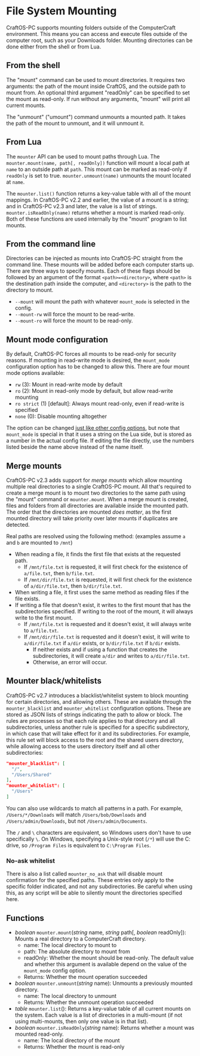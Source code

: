 # File System Mounting
CraftOS-PC supports mounting folders outside of the ComputerCraft environment. This means you can access and execute files outside of the computer root, such as your Downloads folder. Mounting directories can be done either from the shell or from Lua.

## From the shell
The "mount" command can be used to mount directories. It requires two arguments: the path of the mount inside CraftOS, and the outside path to mount from. An optional third argument "readOnly" can be specified to set the mount as read-only. If run without any arguments, "mount" will print all current mounts.

The "unmount" ("umount") command unmounts a mounted path. It takes the path of the mount to unmount, and it will unmount it.

## From Lua
The `mounter` API can be used to mount paths through Lua. The `mounter.mount(name, path[, readOnly])` function will mount a local path at `name` to an outside path at `path`. This mount can be marked as read-only if `readOnly` is set to true. `mounter.unmount(name)` unmounts the mount located at `name`.

The `mounter.list()` function returns a key-value table with all of the mount mappings. In CraftOS-PC v2.2 and earlier, the value of a mount is a string; and in CraftOS-PC v2.3 and later, the value is a list of strings. `mounter.isReadOnly(name)` returns whether a mount is marked read-only. Both of these functions are used internally by the "mount" program to list mounts.

## From the command line
Directories can be injected as mounts into CraftOS-PC straight from the command line. These mounts will be added before each computer starts up. There are three ways to specify mounts. Each of these flags should be followed by an argument of the format `<path>=<directory>`, where `<path>` is the destination path inside the computer, and `<directory>` is the path to the directory to mount.
* `--mount` will mount the path with whatever `mount_mode` is selected in the config.
* `--mount-rw` will force the mount to be read-write.
* `--mount-ro` will force the mount to be read-only.

## Mount mode configuration
By default, CraftOS-PC forces all mounts to be read-only for security reasons. If mounting in read-write mode is desired, the `mount_mode` configuration option has to be changed to allow this. There are four mount mode options available:
* `rw` (3): Mount in read-write mode by default
* `ro` (2): Mount in read-only mode by default, but allow read-write mounting
* `ro strict` (1) [default]: Always mount read-only, even if read-write is specified
* `none` (0): Disable mounting altogether

The option can be changed [just like other config options](configuration), but note that `mount_mode` is special in that it uses a string on the Lua side, but is stored as a number in the actual config file. If editing the file directly, use the numbers listed beside the name above instead of the name itself.

## Merge mounts
CraftOS-PC v2.3 adds support for *merge mounts* which allow mounting multiple real directories to a single CraftOS-PC mount. All that's required to create a merge mount is to mount two directories to the same path using the "mount" command or `mounter.mount`. When a merge mount is created, files and folders from all directories are available inside the mounted path. The order that the directories are mounted *does matter*, as the first mounted directory will take priority over later mounts if duplicates are detected.

Real paths are resolved using the following method: (examples assume `a` and `b` are mounted to `/mnt`)
* When reading a file, it finds the first file that exists at the requested path.
  * If `/mnt/file.txt` is requested, it will first check for the existence of `a/file.txt`, then `b/file.txt`.
  * If `/mnt/dir/file.txt` is requested, it will first check for the existence of `a/dir/file.txt`, then `b/dir/file.txt`.
* When writing a file, it first uses the same method as reading files if the file exists.
* If writing a file that doesn't exist, it writes to the first mount that has the subdirectories specified. If writing to the root of the mount, it will always write to the first mount.
  * If `/mnt/file.txt` is requested and it doesn't exist, it will always write to `a/file.txt`.
  * If `/mnt/dir/file.txt` is requested and it doesn't exist, it will write to `a/dir/file.txt` if `a/dir` exists, or `b/dir/file.txt` if `b/dir` exists.
    * If neither exists and if using a function that creates the subdirectories, it will create `a/dir` and writes to `a/dir/file.txt`.
    * Otherwise, an error will occur.

## Mounter black/whitelists
CraftOS-PC v2.7 introduces a blacklist/whitelist system to block mounting for certain directories, and allowing others. These are available through the `mounter_blacklist` and `mounter_whitelist` configuration options. These are stored as JSON lists of strings indicating the path to allow or block. The rules are processes so that each rule applies to that directory and all subdirectories, unless another rule is specified for a specific subdirectory, in which case that will take effect for it and its subdirectories. For example, this rule set will block access to the root and the shared users directory, while allowing access to the users directory itself and all other subdirectories:
```json
"mounter_blacklist": [
  "/",
  "/Users/Shared"
],
"mounter_whitelist": [
  "/Users"
]
```

You can also use wildcards to match all patterns in a path. For example, `/Users/*/Downloads` will match `/Users/bob/Downloads` and `/Users/admin/Downloads`, but not `/Users/admin/Documents`.

The `/` and `\` characters are equivalent, so Windows users don't have to use specifically `\`. On Windows, specifying a Unix-style root (`/*`) will use the C: drive, so `/Program Files` is equivalent to `C:\Program Files`.

### No-ask whitelist
There is also a list called `mounter_no_ask` that will disable mount confirmation for the specified paths. These entries only apply to the specific folder indicated, and not any subdirectories. Be careful when using this, as any script will be able to silently mount the directories specified here.

## Functions
* *boolean* `mounter.mount`(*string* name, *string* path\[, *boolean* readOnly\]): Mounts a real directory to a ComputerCraft directory.
  * name: The local directory to mount to
  * path: The absolute directory to mount from
  * readOnly: Whether the mount should be read-only. The default value and whether this argument is available depend on the value of the `mount_mode` config option.
  * Returns: Whether the mount operation succeeded
* *boolean* `mounter.unmount`(*string* name): Unmounts a previously mounted directory.
  * name: The local directory to unmount
  * Returns: Whether the unmount operation succeeded
* *table* `mounter.list`(): Returns a key-value table of all current mounts on the system. Each value is a list of directories in a multi-mount (if not using multi-mounts, then only one value is in that list).
* *boolean* `mounter.isReadOnly`(*string* name): Returns whether a mount was mounted read-only.
  * name: The local directory of the mount
  * Returns: Whether the mount is read-only
